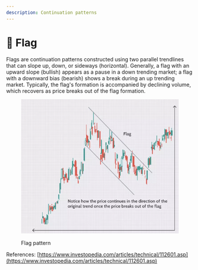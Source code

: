 ```yaml
---
description: Continuation patterns
---
```


# 🏁 Flag

Flags are continuation patterns constructed using two parallel trendlines that can slope up, down, or sideways (horizontal). Generally, a flag with an upward slope (bullish) appears as a pause in a down trending market; a flag with a downward bias (bearish) shows a break during an up trending market. Typically, the flag's formation is accompanied by declining volume, which recovers as price breaks out of the flag formation.



<figure><img src="../../.gitbook/assets/image (14) (1) (1).png" alt=""><figcaption><p>Flag pattern</p></figcaption></figure>

References: [https://www.investopedia.com/articles/technical/112601.asp](https://www.investopedia.com/articles/technical/112601.asp)
